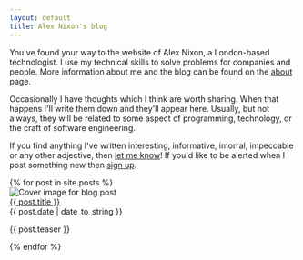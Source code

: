 ```yaml
---
layout: default
title: Alex Nixon's blog
---
```

You've found your way to the website of Alex Nixon, a London-based technologist. I use my technical skills to solve problems for companies and people. More information about me and the blog can be found on the [about](/about/) page.

Occasionally I have thoughts which I think are worth sharing. When that happens I'll write them down and they'll appear here. Usually, but not always, they will be related to some aspect of programming, technology, or the craft of software engineering.

If you find anything I've written interesting, informative, imorral, impeccable or any other adjective, then [let me know](/contact/)! If you'd like to be alerted when I post something new then [sign up](http://eepurl.com/gNIAJ5).

<div class="book-list">
  {% for post in site.posts %}
  <div class="book-item">
    <div class="book-header">
      <img alt="Cover image for blog post" class="book-cover" src="{{ post.image }}"/>
      <div class="book-title"><a href="{{ post.url }}"> {{ post.title }}</a></div>
      <div class="book-author"> {{ post.date | date_to_string }}</div>
    </div>
    <div class="book-description"><p>{{ post.teaser }}</p></div>
  </div>
  {% endfor %}
</div>